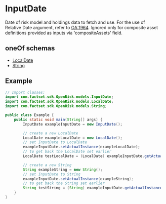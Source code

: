 

# InputDate

Date of risk model and holdings data to fetch and use. For the use of Relative Date argument, refer to [OA:1964](https://my.apps.factset.com/oa/pages/1964#rel). Ignored only for composite asset definitions provided as inputs via 'compositeAssets' field.

## oneOf schemas
* [LocalDate](LocalDate.md)
* [String](String.md)

## Example
```java
// Import classes:
import com.factset.sdk.OpenRisk.models.InputDate;
import com.factset.sdk.OpenRisk.models.LocalDate;
import com.factset.sdk.OpenRisk.models.String;

public class Example {
    public static void main(String[] args) {
        InputDate exampleInputDate = new InputDate();

        // create a new LocalDate
        LocalDate exampleLocalDate = new LocalDate();
        // set InputDate to LocalDate
        exampleInputDate.setActualInstance(exampleLocalDate);
        // to get back the LocalDate set earlier
        LocalDate testLocalDate = (LocalDate) exampleInputDate.getActualInstance();

        // create a new String
        String exampleString = new String();
        // set InputDate to String
        exampleInputDate.setActualInstance(exampleString);
        // to get back the String set earlier
        String testString = (String) exampleInputDate.getActualInstance();
    }
}
```


